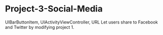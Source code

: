 # Project-3-Social-Media

UIBarButtonItem, UIActivityViewController, URL
Let users share to Facebook and Twitter by modifying project 1.

